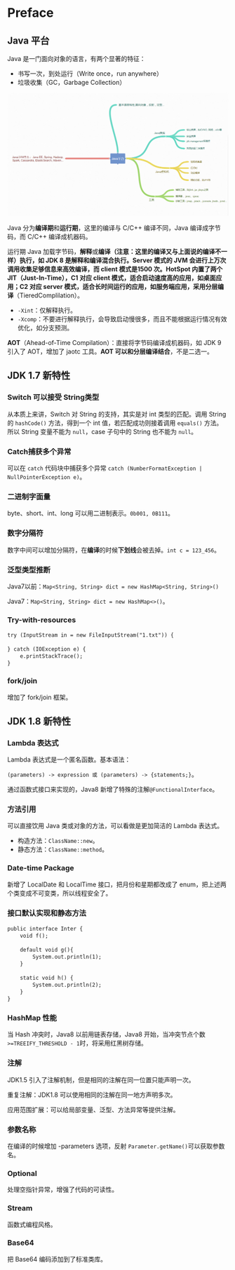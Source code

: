 # Preface

## Java 平台

Java 是一门面向对象的语言，有两个显著的特征：

* 书写一次，到处运行（Write once，run anywhere）
* 垃圾收集（GC，Garbage Collection）

![Java &#x5E73;&#x53F0;&#x6982;&#x89C8;](../.gitbook/assets/image%20%2886%29.png)

Java 分为**编译期**和**运行期**，这里的编译与 C/C++ 编译不同，Java 编译成字节码，而 C/C++ 编译成机器码。

运行期 Java 加载字节码，**解释**或**编译（注意：这里的编译又与上面说的编译不一样）**执行，如 JDK 8 是解释和编译混合执行。Server 模式的 JVM 会进行上万次调用收集足够信息来高效编译，而 client 模式是1500 次。HotSpot 内置了两个 JIT（Just-In-Time），C1 对应 client 模式，适合启动速度高的应用，如桌面应用；C2 对应 server 模式，适合长时间运行的应用，如服务端应用，采用**分层编译**（TieredComplilation）。

* `-Xint`：仅解释执行。
* `-Xcomp`：不要进行解释执行，会导致启动慢很多，而且不能根据运行情况有效优化，如分支预测。

**AOT**（Ahead-of-Time Compilation）：直接将字节码编译成机器码，如 JDK 9 引入了 AOT，增加了 jaotc 工具。**AOT 可以和分层编译结合**，不是二选一。

## JDK 1.7 新特性

### Switch 可以接受 String类型

从本质上来讲，Switch 对 String 的支持，其实是对 int 类型的匹配。调用 String 的 `hashCode()` 方法，得到一个 int 值，若匹配成功则接着调用 `equals()` 方法。所以 String 变量不能为 `null`，case 子句中的 String 也不能为 `null`。

### Catch捕获多个异常

可以在 `catch` 代码块中捕获多个异常 `catch (NumberFormatException | NullPointerException e)`。

### 二进制字面量

byte、short、int、long 可以用二进制表示。`0b001, 0B111`。

### 数字分隔符

数字中间可以增加分隔符，在**编译**的时候**下划线**会被去掉。`int c = 123_456`。

### 泛型类型推断

Java7以前：`Map<String, String> dict = new HashMap<String, String>()`

Java7：`Map<String, String> dict = new HashMap<>()`。

### Try-with-resources

```text
try (InputStream in = new FileInputStream("1.txt")) {
    
} catch (IOException e) {
    e.printStackTrace();
}
```

### fork/join

增加了 fork/join 框架。

## JDK 1.8 新特性

### Lambda 表达式

Lambda 表达式是一个匿名函数。基本语法：

`(parameters) -> expression 或 (parameters) -> {statements;}`。

通过函数式接口来实现的，Java8 新增了特殊的注解`@FunctionalInterface`。

### 方法引用

可以直接饮用 Java 类或对象的方法，可以看做是更加简洁的 Lambda 表达式。

* 构造方法：`ClassName::new`。
* 静态方法：`ClassName::method`。

### Date-time Package

新增了 LocalDate 和 LocalTime 接口，把月份和星期都改成了 enum，把上述两个类变成不可变类，所以线程安全了。

### 接口默认实现和静态方法

```text
public interface Inter {
    void f();
    
    default void g(){
        System.out.println(1);
    }

    static void h() {
        System.out.println(2);
    }
}
```

### HashMap 性能

当 Hash 冲突时，Java8 以前用链表存储，Java8 开始，当冲突节点个数 `>=TREEIFY_THRESHOLD - 1`时，将采用红黑树存储。

### 注解

JDK1.5 引入了注解机制，但是相同的注解在同一位置只能声明一次。

重复注解：JDK1.8 可以使用相同的注解在同一地方声明多次。

应用范围扩展：可以给局部变量、泛型、方法异常等提供注解。

### 参数名称

在编译的时候增加 -parameters 选项，反射 `Parameter.getName()`可以获取参数名。

### Optional

处理空指针异常，增强了代码的可读性。

### Stream

函数式编程风格。

### Base64

把 Base64 编码添加到了标准类库。

